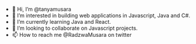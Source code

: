 - 👋 Hi, I’m @tanyamusara
- 👀 I’m interested in building web applications in Javascript, Java and C#. 
- 🌱 I’m currently learning Java and React.
- 💞️ I’m looking to collaborate on Javascript projects.
- 📫 How to reach me @RadzwaMusara on twitter

<!---
tanyamusara/tanyamusara is a ✨ special ✨ repository because its `README.md` (this file) appears on your GitHub profile.
You can click the Preview link to take a look at your changes.
--->
